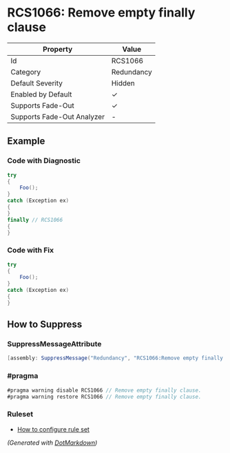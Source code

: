 # RCS1066: Remove empty finally clause

| Property                    | Value      |
| --------------------------- | ---------- |
| Id                          | RCS1066    |
| Category                    | Redundancy |
| Default Severity            | Hidden     |
| Enabled by Default          | &#x2713;   |
| Supports Fade\-Out          | &#x2713;   |
| Supports Fade\-Out Analyzer | \-         |

## Example

### Code with Diagnostic

```csharp
try
{
    Foo();
}
catch (Exception ex)
{
}
finally // RCS1066
{
}
```

### Code with Fix

```csharp
try
{
    Foo();
}
catch (Exception ex)
{
}
```

## How to Suppress

### SuppressMessageAttribute

```csharp
[assembly: SuppressMessage("Redundancy", "RCS1066:Remove empty finally clause.", Justification = "<Pending>")]
```

### \#pragma

```csharp
#pragma warning disable RCS1066 // Remove empty finally clause.
#pragma warning restore RCS1066 // Remove empty finally clause.
```

### Ruleset

* [How to configure rule set](../HowToConfigureAnalyzers.md)

*\(Generated with [DotMarkdown](http://github.com/JosefPihrt/DotMarkdown)\)*